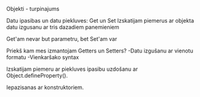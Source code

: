 Objekti - turpinajums

Datu ipasibas un datu piekluves: Get un Set
Izskatijam piemerus ar objekta datu izgusanu ar tris dazadiem panemieniem

Get'am nevar but parametru, bet Set'am var

Priekš kam mes izmantojam Getters un Setters?
-Datu izgušanu ar vienotu formatu
-Vienkaršako syntax

Izskatijam piemeru ar piekluves ipasibu uzdošanu ar Object.defineProperty().

Iepazisanas ar konstruktoriem.
